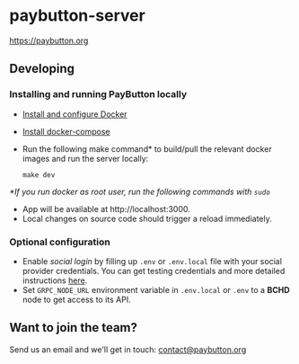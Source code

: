 # paybutton-server

https://paybutton.org

## Developing
### Installing and running PayButton locally
- [Install and configure Docker](https://docs.docker.com/get-docker/)
- [Install docker-compose](https://docs.docker.com/compose/install/)

- Run the following make command* to build/pull the relevant docker images and run the server locally:


    ```
    make dev
    ```
_*If you run docker as root user, run the following commands with `sudo`_

- App will be available at http://localhost:3000.
- Local changes on source code should trigger a reload immediately.

### Optional configuration
- Enable _social login_ by filling up `.env` or `.env.local` file with your social provider credentials. You can get testing credentials and more detailed instructions [here](https://supertokens.com/docs/thirdpartyemailpassword/quick-setup/backend#2-initialise-supertokens).
- Set `GRPC_NODE_URL` environment variable in `.env.local` or `.env` to a **BCHD** node to get access to its API.

## Want to join the team?

Send us an email and we'll get in touch: contact@paybutton.org

